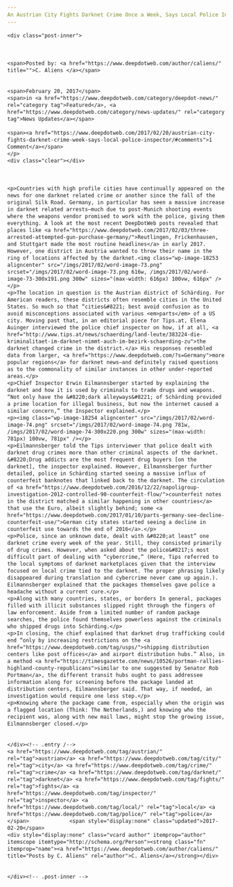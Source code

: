 ```yaml
---
An Austrian City Fights Darknet Crime Once a Week, Says Local Police Inspector"
---
```

<article class="post-listing post-18245 post type-post status-publish format-standard has-post-thumbnail hentry  tag-austrian tag-city tag-crime tag-darknet tag-fights tag-inspector tag-local tag-police tag-week">
    
    <div class="post-inner">
    
    
        
    <span>Posted by: <a href="https://www.deepdotweb.com/author/caliens/" title="">C. Aliens </a></span>
    
    
    <span>February 20, 2017</span>
    <span>in <a href="https://www.deepdotweb.com/category/deepdot-news/" rel="category tag">Featured</a>, <a href="https://www.deepdotweb.com/category/news-updates/" rel="category tag">News Updates</a></span>
    
    <span><a href="https://www.deepdotweb.com/2017/02/20/austrian-city-fights-darknet-crime-week-says-local-police-inspector/#comments">1 Comment</a></span>
    </p>
    <div class="clear"></div>
    
    
    
    <p>Countries with high profile cities have continually appeared on the news for one darknet related crime or another since the fall of the original Silk Road. Germany, in particular has seen a massive increase in darknet related arrests—much due to post-Munich shooting events where the weapons vendor promised to work with the police, giving them everything. A look at the most recent DeepDotWeb posts revealed that places like <a href="https://www.deepdotweb.com/2017/02/03/three-arrested-attempted-gun-purchase-germany/">Reutlingen, Frickenhausen, and Stuttgart made the most routine headlines</a> in early 2017. However, one district in Austria wanted to throw their name in the ring of locations affected by the darknet.<img class="wp-image-18253 aligncenter" src="/imgs/2017/02/word-image-73.png" srcset="/imgs/2017/02/word-image-73.png 616w, /imgs/2017/02/word-image-73-300x191.png 300w" sizes="(max-width: 616px) 100vw, 616px" /></p>
    <p>The location in question is the Austrian district of Schärding. For American readers, these districts often resemble cities in the United States. So much so that “cities&#8221; best avoid confusion as to avoid misconceptions associated with various <em>parts</em> of a US city. Moving past that, in an editorial piece for Tips.at, Elena Auinger interviewed the police chief inspector on how, if at all, <a href="http://www.tips.at/news/schaerding/land-leute/383224-die-kriminalitaet-im-darknet-nimmt-auch-im-bezirk-schaerding-zu">the darknet changed crime in the district.</a> His responses resembled data from larger, <a href="https://www.deepdotweb.com/?s=Germany">more popular regions</a> for darknet news—and definitely raised questions as to the commonality of similar instances in other under-reported areas.</p>
    <p>Chief Inspector Erwin Eilmannsberger started by explaining the darknet and how it is used by criminals to trade drugs and weapons. “Not only have the &#8220;dark alleyways&#8221; of Schärding provided a prime location for illegal business, but now the internet caused a similar concern,” the Inspector explained.</p>
    <p><img class="wp-image-18254 aligncenter" src="/imgs/2017/02/word-image-74.png" srcset="/imgs/2017/02/word-image-74.png 781w, /imgs/2017/02/word-image-74-300x220.png 300w" sizes="(max-width: 781px) 100vw, 781px" /></p>
    <p>Eilmannsberger told the Tips interviewer that police dealt with darknet drug crimes more than other criminal aspects of the darknet. &#8220;Drug addicts are the most frequent drug buyers [on the darknet], the inspector explained. However, Eilmannsberger further detailed, police in Schärding started seeing a massive influx of counterfeit banknotes that linked back to the darknet. The circulation of <a href="https://www.deepdotweb.com/2016/12/22/napoligroup-investigation-2012-controlled-90-counterfeit-flow/">counterfeit notes in the district matched a similar happening in other countries</a> that use the Euro, albeit slightly behind; some <a href="https://www.deepdotweb.com/2017/01/10/parts-germany-see-decline-counterfeit-use/">German city states started seeing a decline in counterfeit use towards the end of 2016</a>.</p>
    <p>Police, since an unknown date, dealt with &#8220;at least” one darknet crime every week of the year. Still, they consisted primarily of drug crimes. However, when asked about the police&#8217;s most difficult part of dealing with “cybercrime,” (Here, Tips referred to the local symptoms of darknet marketplaces given that the interview focused on local crime tied to the darknet. The proper phrasing likely disappeared during translation and cybercrime never came up again.). Eilmannsberger explained that the packages themselves gave police a headache without a current cure.</p>
    <p>Along with many countries, states, or borders In general, packages filled with illicit substances slipped right through the fingers of law enforcement. Aside from a limited number of random package searches, the police found themselves powerless against the criminals who shipped drugs into Schärding.</p>
    <p>In closing, the chief explained that darknet drug trafficking could end “only by increasing restrictions on the <a href="https://www.deepdotweb.com/tag/usps/">shipping distribution centers like post offices</a> and airport distribution hubs.” Also, in a method <a href="https://timesgazette.com/news/10526/portman-rallies-highland-county-republicans">similar to one suggested by Senator Rob Portman</a>, the different transit hubs ought to pass addressee information along for screening before the package landed at distribution centers, Eilmannsberger said. That way, if needed, an investigation would require one less step.</p>
    <p>Knowing where the package came from, especially when the origin was a flagged location (Think: The Netherlands,) and knowing who the recipient was, along with new mail laws, might stop the growing issue, Eilmannsberger closed.</p>
    
    
    </div><!-- .entry /-->
    <a href="https://www.deepdotweb.com/tag/austrian/" rel="tag">austrian</a> <a href="https://www.deepdotweb.com/tag/city/" rel="tag">city</a> <a href="https://www.deepdotweb.com/tag/crime/" rel="tag">crime</a> <a href="https://www.deepdotweb.com/tag/darknet/" rel="tag">darknet</a> <a href="https://www.deepdotweb.com/tag/fights/" rel="tag">fights</a> <a href="https://www.deepdotweb.com/tag/inspector/" rel="tag">inspector</a> <a href="https://www.deepdotweb.com/tag/local/" rel="tag">local</a> <a href="https://www.deepdotweb.com/tag/police/" rel="tag">police</a> </span>				<span style="display:none" class="updated">2017-02-20</span>
    <div style="display:none" class="vcard author" itemprop="author" itemscope itemtype="http://schema.org/Person"><strong class="fn" itemprop="name"><a href="https://www.deepdotweb.com/author/caliens/" title="Posts by C. Aliens" rel="author">C. Aliens</a></strong></div>
    
    
    </div><!-- .post-inner -->
</article><!-- .post-listing -->

